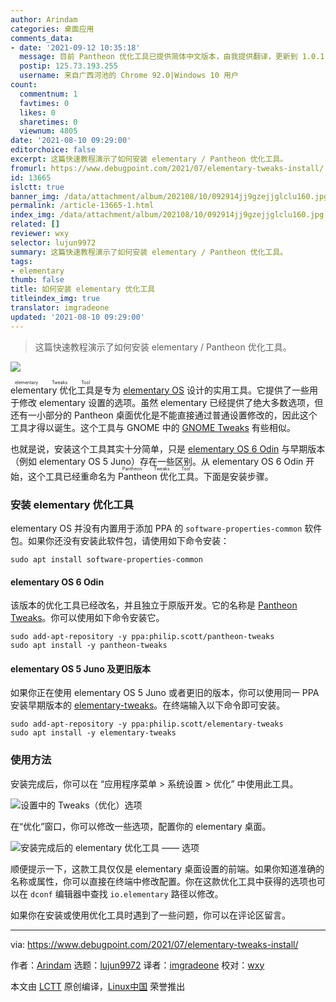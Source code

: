 ```yaml
---
author: Arindam
categories: 桌面应用
comments_data:
- date: '2021-09-12 10:35:18'
  message: 目前 Pantheon 优化工具已提供简体中文版本，由我提供翻译，更新到 1.0.1 版本即可
  postip: 125.73.193.255
  username: 来自广西河池的 Chrome 92.0|Windows 10 用户
count:
  commentnum: 1
  favtimes: 0
  likes: 0
  sharetimes: 0
  viewnum: 4805
date: '2021-08-10 09:29:00'
editorchoice: false
excerpt: 这篇快速教程演示了如何安装 elementary / Pantheon 优化工具。
fromurl: https://www.debugpoint.com/2021/07/elementary-tweaks-install/
id: 13665
islctt: true
banner_img: /data/attachment/album/202108/10/092914jj9gzejjglclu160.jpg
permalink: /article-13665-1.html
index_img: /data/attachment/album/202108/10/092914jj9gzejjglclu160.jpg.thumb.jpg
related: []
reviewer: wxy
selector: lujun9972
summary: 这篇快速教程演示了如何安装 elementary / Pantheon 优化工具。
tags:
- elementary
thumb: false
title: 如何安装 elementary 优化工具
titleindex_img: true
translator: imgradeone
updated: '2021-08-10 09:29:00'
---
```



> 
> 这篇快速教程演示了如何安装 elementary / Pantheon 优化工具。
> 
> 
> 


![](/data/attachment/album/202108/10/092914jj9gzejjglclu160.jpg)


<ruby> elementary 优化工具 <rt>  elementary Tweaks Tool </rt></ruby>是专为 [elementary OS](https://www.debugpoint.com/tag/elementary) 设计的实用工具。它提供了一些用于修改 elementary 设置的选项。虽然 elementary 已经提供了绝大多数选项，但还有一小部分的 Pantheon 桌面优化是不能直接通过普通设置修改的，因此这个工具才得以诞生。这个工具与 GNOME 中的 [GNOME Tweaks](https://www.debugpoint.com/2018/05/customize-your-ubuntu-desktop-using-gnome-tweak/) 有些相似。


也就是说，安装这个工具其实十分简单，只是 [elementary OS 6 Odin](https://www.debugpoint.com/2020/09/elementary-os-6-odin-new-features-release-date/) 与早期版本（例如 elementary OS 5 Juno）存在一些区别。从 elementary OS 6 Odin 开始，这个工具已经重命名为 <ruby> Pantheon 优化工具 <rt>  Pantheon Tweaks Tool </rt></ruby>。下面是安装步骤。


### 安装 elementary 优化工具


elementary OS 并没有内置用于添加 PPA 的 `software-properties-common` 软件包。如果你还没有安装此软件包，请使用如下命令安装：



```
sudo apt install software-properties-common

```

#### elementary OS 6 Odin


该版本的优化工具已经改名，并且独立于原版开发。它的名称是 [Pantheon Tweaks](https://github.com/pantheon-tweaks/pantheon-tweaks)。你可以使用如下命令安装它。



```
sudo add-apt-repository -y ppa:philip.scott/pantheon-tweaks
sudo apt install -y pantheon-tweaks

```

#### elementary OS 5 Juno 及更旧版本


如果你正在使用 elementary OS 5 Juno 或者更旧的版本，你可以使用同一 PPA 安装早期版本的 [elementary-tweaks](https://github.com/elementary-tweaks/elementary-tweaks)。在终端输入以下命令即可安装。



```
sudo add-apt-repository -y ppa:philip.scott/elementary-tweaks
sudo apt install -y elementary-tweaks

```

### 使用方法


安装完成后，你可以在 “应用程序菜单 > 系统设置 > 优化” 中使用此工具。


![设置中的 Tweaks（优化）选项](/data/attachment/album/202108/10/092919wndjnkrk4646bj1n.png)


在“优化”窗口，你可以修改一些选项，配置你的 elementary 桌面。


![安装完成后的 elementary 优化工具 —— 选项](/data/attachment/album/202108/10/092919hhzbz7pbju1t1ntr.png)


顺便提示一下，这款工具仅仅是 elementary 桌面设置的前端。如果你知道准确的名称或属性，你可以直接在终端中修改配置。你在这款优化工具中获得的选项也可以在 `dconf` 编辑器中查找 `io.elementary` 路径以修改。


如果你在安装或使用优化工具时遇到了一些问题，你可以在评论区留言。




---


via: <https://www.debugpoint.com/2021/07/elementary-tweaks-install/>


作者：[Arindam](https://www.debugpoint.com/author/admin1/) 选题：[lujun9972](https://github.com/lujun9972) 译者：[imgradeone](https://github.com/imgradeone) 校对：[wxy](https://github.com/wxy)


本文由 [LCTT](https://github.com/LCTT/TranslateProject) 原创编译，[Linux中国](https://linux.cn/) 荣誉推出